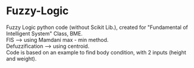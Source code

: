 # Fuzzy-Logic
Fuzzy Logic python code (without Scikit Lib.), created for "Fundamental of Intelligent System" Class, BME.\
FIS --> using Mamdani max - min method.\
Defuzzification --> using centroid.\
Code is based on an example to find body condition, with 2 inputs (height and weight).

